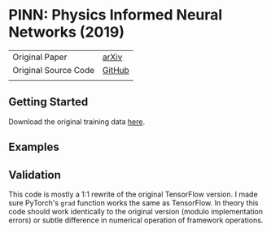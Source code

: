 # PINN: Physics Informed Neural Networks (2019)

|||
|-|-|
| Original Paper | [arXiv](https://www.sciencedirect.com/science/article/pii/S0021999118307125) |
| Original Source Code | [GitHub](https://github.com/maziarraissi/PINNs) |
|||

## Getting Started
Download the original training data [here](https://github.com/maziarraissi/PINNs/tree/master/main/Data).


## Examples



## Validation
This code is mostly a 1:1 rewrite of the original TensorFlow version. I made
sure PyTorch's `grad` function works the same as TensorFlow. In theory this
code should work identically to the original version (modulo implementation
errors) or subtle difference in numerical operation of framework operations.
